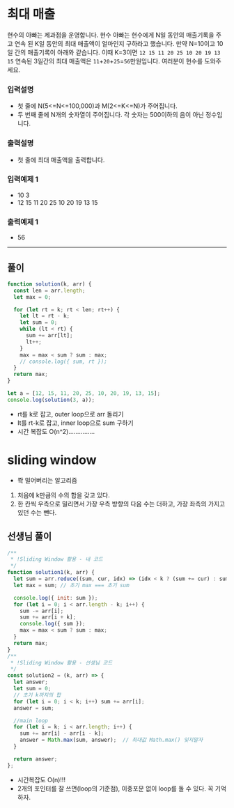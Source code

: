 # 최대 매출

현수의 아빠는 제과점을 운영합니다. 현수 아빠는 현수에게 N일 동안의 매출기록을 주고 연속 된 K일 동안의 최대 매출액이 얼마인지 구하라고 했습니다.
만약 N=10이고 10일 간의 매출기록이 아래와 같습니다. 이때 K=3이면
`12 15 11 20 25 10 20 19 13 15`
연속된 3일간의 최대 매출액은 `11`+`20`+`25`=`56`만원입니다. 여러분이 현수를 도와주세요.

### 입력설명

- 첫 줄에 N(5<=N<=100,000)과 M(2<=K<=N)가 주어집니다.
- 두 번째 줄에 N개의 숫자열이 주어집니다. 각 숫자는 500이하의 음이 아닌 정수입니다.

### 출력설명

- 첫 줄에 최대 매출액을 출력합니다.

### 입력예제 1

- 10 3
- 12 15 11 20 25 10 20 19 13 15

### 출력예제 1

- 56

---

## 풀이

```js
function solution(k, arr) {
  const len = arr.length;
  let max = 0;

  for (let rt = k; rt < len; rt++) {
    let lt = rt - k;
    let sum = 0;
    while (lt < rt) {
      sum += arr[lt];
      lt++;
    }
    max = max < sum ? sum : max;
    // console.log({ sum, rt });
  }
  return max;
}

let a = [12, 15, 11, 20, 25, 10, 20, 19, 13, 15];
console.log(solution(3, a));
```

- rt를 k로 잡고, outer loop으로 arr 돌리기
- lt를 rt-k로 잡고, inner loop으로 sum 구하기
- 시간 복잡도 O(n^2)...............

# sliding window
- 쫙 밀어버리는 알고리즘
1. 처음에 k만큼의 수의 합을 갖고 있다.
2. 한 칸씩 우측으로 밀리면서 가장 우측 방향의 다음 수는 더하고, 가장 좌측의 가지고 있던 수는 뺀다.
## 선생님 풀이

```js
/**
 * !Sliding Window 활용 - 내 코드
 */
function solution1(k, arr) {
  let sum = arr.reduce((sum, cur, idx) => (idx < k ? (sum += cur) : sum)); //  초기 k자리까지의 합
  let max = sum; // 초기 max === 초기 sum

  console.log({ init: sum });
  for (let i = 0; i < arr.length - k; i++) {
    sum -= arr[i];
    sum += arr[i + k];
    console.log({ sum });
    max = max < sum ? sum : max;
  }
  return max;
}
/**
 * !Sliding Window 활용 - 선생님 코드
 */
const solution2 = (k, arr) => {
  let answer;
  let sum = 0;
  // 초기 k까지의 합
  for (let i = 0; i < k; i++) sum += arr[i];
  answer = sum;

  //main loop
  for (let i = k; i < arr.length; i++) {
    sum += arr[i] - arr[i - k];
    answer = Math.max(sum, answer);  // 최대값 Math.max() 잊지말자
  }

  return answer;
};
```

- 시간복잡도 O(n)!!!
- 2개의 포인터를 잘 쓰면(loop의 기준점), 이중포문 없이 loop를 돌 수 있다. 꼭 기억하자.